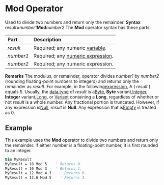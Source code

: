 
# Mod Operator



Used to divide two numbers and return only the remainder.
 **Syntax**
 _result_**=**_number1_**Mod**_number2_
The  **Mod** operator syntax has these parts:


|**Part**|**Description**|
|:-----|:-----|
| _result_|Required; any numeric [variable](b8bdf64f-5920-1ae9-16d0-b26d09524a30.md).|
| _number1_|Required; any [numeric expression](b8bdf64f-5920-1ae9-16d0-b26d09524a30.md).|
| _number2_|Required; any numeric expression.|
 **Remarks**
The modulus, or remainder, operator divides  _number1_ by _number2_ (rounding floating-point numbers to integers) and returns only the remainder as _result_. For example, in the following[expression](b8bdf64f-5920-1ae9-16d0-b26d09524a30.md), A ( _result_ ) equals 5.
Usually, the [data type](b8bdf64f-5920-1ae9-16d0-b26d09524a30.md) of _result_ is a[Byte](b8bdf64f-5920-1ae9-16d0-b26d09524a30.md),  **Byte** variant,[Integer](b8bdf64f-5920-1ae9-16d0-b26d09524a30.md),  **Integer** variant,[Long](b8bdf64f-5920-1ae9-16d0-b26d09524a30.md), or [Variant](b8bdf64f-5920-1ae9-16d0-b26d09524a30.md) containing a **Long**, regardless of whether or not _result_ is a whole number. Any fractional portion is truncated. However, if any expression is[Null](b8bdf64f-5920-1ae9-16d0-b26d09524a30.md),  _result_ is **Null**. Any expression that is[Empty](b8bdf64f-5920-1ae9-16d0-b26d09524a30.md) is treated as 0.

## Example

This example uses the  **Mod** operator to divide two numbers and return only the remainder. If either number is a floating-point number, it is first rounded to an integer.


```vb
Dim MyResult
MyResult = 10 Mod 5    ' Returns 0.
MyResult = 10 Mod 3    ' Returns 1.
MyResult = 12 Mod 4.3    ' Returns 0.
MyResult = 12.6 Mod 5    ' Returns 3.
```

